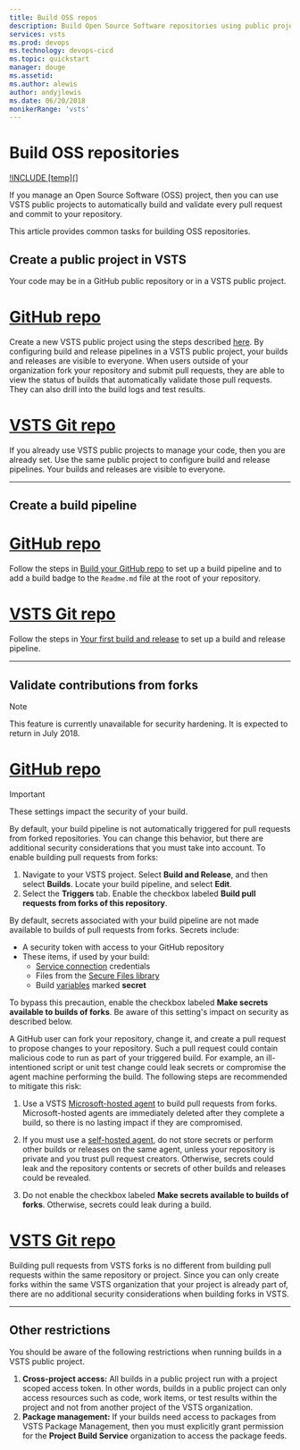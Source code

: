 ```yaml
---
title: Build OSS repos
description: Build Open Source Software repositories using public projects in Visual Studio Team Services
services: vsts
ms.prod: devops
ms.technology: devops-cicd
ms.topic: quickstart
manager: douge
ms.assetid:
ms.author: alewis
author: andyjlewis
ms.date: 06/20/2018
monikerRange: 'vsts'
---
```


# Build OSS repositories

[!INCLUDE [temp](](../../organizations/public/_shared/version-public-projects.md)]  

If you manage an Open Source Software (OSS) project, then you can use VSTS public projects to automatically build and validate every pull request and commit to your repository.

This article provides common tasks for building OSS repositories.


## Create a public project in VSTS

Your code may be in a GitHub public repository or in a VSTS public project.

# [GitHub repo](#tab/github)

Create a new VSTS public project using the steps described [here](../../organizations/public/create-public-project.md). By configuring build and release pipelines in a VSTS public project, your builds and releases are visible to everyone. When users outside of your organization fork your repository and submit pull requests, they are able to view the status of builds that automatically validate those pull requests. They can also drill into the build logs and test results.

# [VSTS Git repo](#tab/gitvsts)

If you already use VSTS public projects to manage your code, then you are already set. Use the same public project to configure build and release pipelines. Your builds and releases are visible to everyone.

---

## Create a build pipeline

# [GitHub repo](#tab/github)

Follow the steps in [Build your GitHub repo](ci-build-github.md) to set up a build pipeline and to add a build badge to the `Readme.md` file at the root of your repository.

# [VSTS Git repo](#tab/gitvsts)

Follow the steps in [Your first build and release](../get-started-designer.md) to set up a build and release pipeline.

---

## Validate contributions from forks

> [!NOTE]   
> This feature is currently unavailable for security hardening. It is expected to return in July 2018.  

# [GitHub repo](#tab/github)

> [!IMPORTANT]
> These settings impact the security of your build.

By default, your build pipeline is not automatically triggered for pull requests from forked repositories. You can change this behavior, but there are additional security considerations that you must take into account. To enable building pull requests from forks:

1. Navigate to your VSTS project. Select **Build and Release**, and then select **Builds**. Locate your build pipeline, and select **Edit**.
1. Select the **Triggers** tab. Enable the checkbox labeled **Build pull requests from forks of this repository**.

By default, secrets associated with your build pipeline are not made available to builds of pull requests from forks. Secrets include:

* A security token with access to your GitHub repository
* These items, if used by your build:
  * [Service connection](../library/service-endpoints.md) credentials
  * Files from the [Secure Files library](../library/secure-files.md)
  * Build [variables](../build/variables.md#user-defined-variables) marked **secret**

To bypass this precaution, enable the checkbox labeled **Make secrets available to builds of forks**. Be aware of this setting's impact on security as described below.

A GitHub user can fork your repository, change it, and create a pull request to propose changes to your repository. Such a pull request could contain malicious code to run as part of your triggered build. For example, an ill-intentioned script or unit test change could leak secrets or compromise the agent machine performing the build. The following steps are recommended to mitigate this risk:

1. Use a VSTS [Microsoft-hosted agent](../agents/hosted.md) to build pull requests from forks. Microsoft-hosted agents are immediately deleted after they complete a build, so there is no lasting impact if they are compromised.

1. If you must use a [self-hosted agent](../agents/agents.md#install), do not store secrets or perform other builds or releases on the same agent, unless your repository is private and you trust pull request creators. Otherwise, secrets could leak and the repository contents or secrets of other builds and releases could be revealed.

1. Do not enable the checkbox labeled **Make secrets available to builds of forks**. Otherwise, secrets could leak during a build.

# [VSTS Git repo](#tab/gitvsts)

Building pull requests from VSTS forks is no different from building pull requests within the same repository or project. Since you can only create forks within the same VSTS organization that your project is already part of, there are no additional security considerations when building forks in VSTS.

---

## Other restrictions

You should be aware of the following restrictions when running builds in a VSTS public project.

1. **Cross-project access:** All builds in a public project run with a project scoped access token. In other words, builds in a public project can only access resources such as code, work items, or test results within the project and not from another project of the VSTS organization.
1. **Package management:** If your builds need access to packages from VSTS Package Management, then you must explicitly grant permission for the **Project Build Service** organization to access the package feeds.
